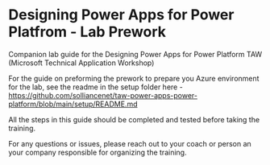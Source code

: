 # Designing Power Apps for Power Platfrom - Lab Prework

Companion lab guide for the Designing Power Apps for Power Platform TAW (Microsoft Technical Application Workshop)

For the guide on preforming the prework to prepare you Azure environment for the lab, see the readme in the setup folder here - https://github.com/solliancenet/taw-power-apps-power-platform/blob/main/setup/README.md

All the steps in this guide should be completed and tested before taking the training.

For any questions or issues, please reach out to your coach or person an your company responsible for organizing the training.
